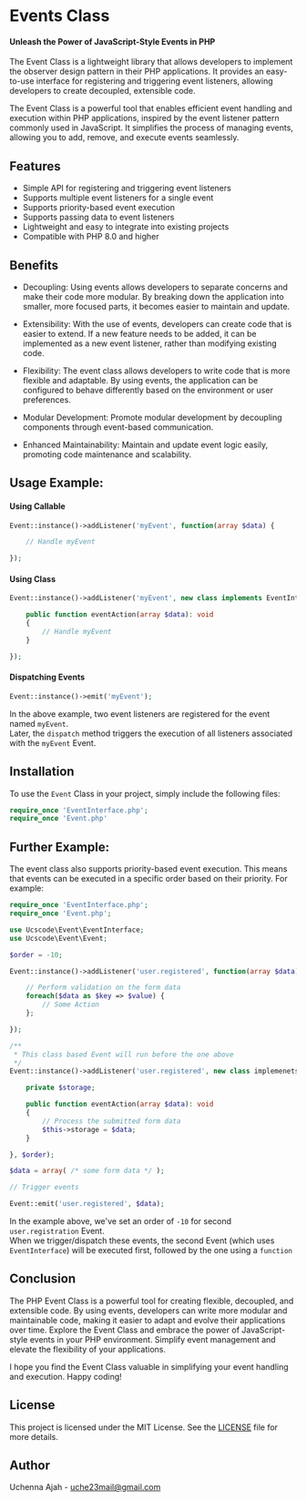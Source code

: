 # Events Class

#### Unleash the Power of JavaScript-Style Events in PHP

The Event Class is a lightweight library that allows developers to implement the observer design pattern in their PHP applications. It provides an easy-to-use interface for registering and triggering event listeners, allowing developers to create decoupled, extensible code.

The Event Class is a powerful tool that enables efficient event handling and execution within PHP applications, inspired by the event listener pattern commonly used in JavaScript. It simplifies the process of managing events, allowing you to add, remove, and execute events seamlessly.

## Features

-   Simple API for registering and triggering event listeners
-   Supports multiple event listeners for a single event
-   Supports priority-based event execution
-   Supports passing data to event listeners
-   Lightweight and easy to integrate into existing projects
-   Compatible with PHP 8.0 and higher

## Benefits

-   Decoupling: Using events allows developers to separate concerns and make their code more modular. By breaking down the application into smaller, more focused parts, it becomes easier to maintain and update.
    
-   Extensibility: With the use of events, developers can create code that is easier to extend. If a new feature needs to be added, it can be implemented as a new event listener, rather than modifying existing code.
    
-   Flexibility: The event class allows developers to write code that is more flexible and adaptable. By using events, the application can be configured to behave differently based on the environment or user preferences.

-   Modular Development: Promote modular development by decoupling components through event-based communication.

-   Enhanced Maintainability: Maintain and update event logic easily, promoting code maintenance and scalability.

## Usage Example:

#### Using Callable

```php
Event::instance()->addListener('myEvent', function(array $data) {

    // Handle myEvent

});
```

#### Using Class

```php
Event::instance()->addListener('myEvent', new class implements EventInterface {

    public function eventAction(array $data): void 
    {
        // Handle myEvent
    }

});
```

#### Dispatching Events

```php
Event::instance()->emit('myEvent');
```

In the above example, two event listeners are registered for the event named `myEvent`. <br>
Later, the `dispatch` method triggers the execution of all listeners associated with the `myEvent` Event.

## Installation

To use the `Event` Class in your project, simply include the following files:
```php
require_once 'EventInterface.php';
require_once 'Event.php'
```



## Further Example:

The event class also supports priority-based event execution. This means that events can be executed in a specific order based on their priority. For example:

```php
require_once 'EventInterface.php';
require_once 'Event.php';

use Ucscode\Event\EventInterface;
use Ucscode\Event\Event;

$order = -10;

Event::instance()->addListener('user.registered', function(array $data) {

    // Perform validation on the form data
    foreach($data as $key => $value) {
        // Some Action
    };

});

/**
 * This class based Event will run before the one above
 */
Event::instance()->addListener('user.registered', new class implemenets EventInterface {

    private $storage;

    public function eventAction(array $data): void 
    {
        // Process the submitted form data
        $this->storage = $data;
    }

}, $order);

$data = array( /* some form data */ );

// Trigger events

Event::emit('user.registered', $data);
```

In the example above, we've set an order of `-10` for second `user.registration` Event. <br>
When we trigger/dispatch these events, the second Event (which uses `EventInterface`) will be executed first, followed by the one using a `function`


## Conclusion

The PHP Event Class is a powerful tool for creating flexible, decoupled, and extensible code. By using events, developers can write more modular and maintainable code, making it easier to adapt and evolve their applications over time. Explore the Event Class and embrace the power of JavaScript-style events in your PHP environment. Simplify event management and elevate the flexibility of your applications.

I hope you find the Event Class valuable in simplifying your event handling and execution. Happy coding!

## License

This project is licensed under the MIT License. See the [LICENSE](https://opensource.org/licenses/MIT) file for more details.

## Author

Uchenna Ajah - [uche23mail@gmail.com](mailto:uche23mail@gmail.com)

